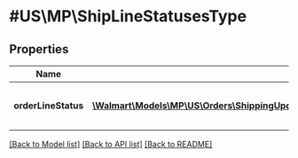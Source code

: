 # #US\MP\ShipLineStatusesType

## Properties

Name | Type | Description | Notes
------------ | ------------- | ------------- | -------------
**orderLineStatus** | [**\Walmart\Models\MP\US\Orders\ShippingUpdatesRequestOrderShipmentOrderLinesOrderLineInnerOrderLineStatusesOrderLineStatusInner[]**](ShippingUpdatesRequestOrderShipmentOrderLinesOrderLineInnerOrderLineStatusesOrderLineStatusInner.md) | Details about the Order Line status |


[[Back to Model list]](../) [[Back to API list]](../../Api/US/MP) [[Back to README]](../../README.md)
